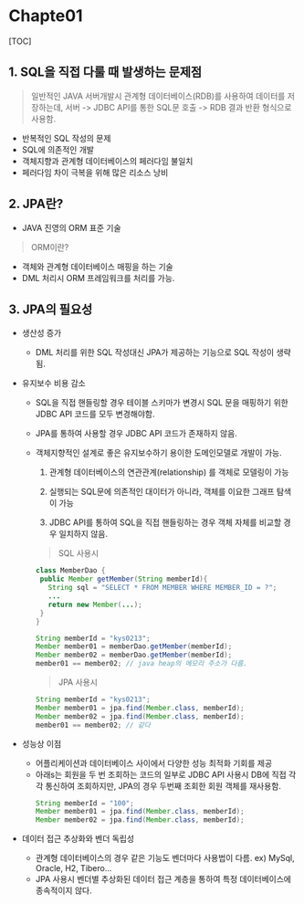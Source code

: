 # Chapte01 

[TOC]

## 1. SQL을 직접 다룰 때 발생하는 문제점

 > 일반적인 JAVA 서버개발시 관계형 데이터베이스(RDB)를 사용하여 데이터를 저장하는데, 서버 -> JDBC API를 통한 SQL문 호출 -> RDB 결과 반환 형식으로 사용함.
  - 반복적인 SQL 작성의 문제
  - SQL에 의존적인 개발
  - 객체지향과 관계형 데이터베이스의 페러다임 불일치
  - 페러다임 차이 극복을 위해 많은 리소스 낭비

## 2. JPA란?
- JAVA 진영의 ORM 표준 기술
 > ORM이란?
   - 객체와 관계형 데이터베이스 매핑을 하는 기술
   - DML 처리시 ORM 프레임워크를 처리를 가능.

## 3. JPA의 필요성
 - 생산성 증가
   
    + DML 처리를 위한 SQL 작성대신 JPA가 제공하는 기능으로 SQL 작성이 생략됨.
    
 - 유지보수 비용 감소
    + SQL을 직접 핸들링할 경우 테이블 스키마가 변경시 SQL 문을 매핑하기 위한 JDBC API 코드를 모두 변경해야함.
    + JPA를 통하여 사용할 경우 JDBC API 코드가 존재하지 않음.
    + 객체지향적인 설계로 좋은 유지보수하기 용이한 도메인모델로 개발이 가능.
       1. 관계형 데이터베이스의 연관관계(relationship) 를 객체로 모델링이 가능
       
       2. 실행되는 SQL문에 의존적인 대이터가 아니라, 객체를 이요한 그래프 탐색이 가능
       
       3. JDBC API를 통하여 SQL을 직접 핸들링하는 경우 객체 자체를 비교할 경우 일치하지 않음.
       
          
       
       > SQL 사용시
       ```java
       class MemberDao {
        public Member getMember(String memberId){
          String sql = "SELECT * FROM MEMBER WHERE MEMBER_ID = ?";
          ...
          return new Member(...);
        }
       }
       
       String memberId = "kys0213";
       Member member01 = memberDao.getMember(memberId);
       Member member02 = memberDao.getMember(memberId);
       member01 == member02; // java heap의 메모리 주소가 다름.
       ```
       

       
       
       > JPA 사용시
       ```java
       String memberId = "kys0213";
       Member member01 = jpa.find(Member.class, memberId);
       Member member02 = jpa.find(Member.class, memberId);
       member01 == member02; // 같다
       ```
       
       
    
 - 성능상 이점
   + 어플리케이션과 데이터베이스 사이에서 다양한 성능 최적화 기회를 제공
   + 아래s는 회원을 두 번 조회하는 코드의 일부로 JDBC API 사용시 DB에 직접 각각 통신하여 조회하지만, JPA의 경우 두번째 조회한 회원 객체를 재사용함.
     ```java
     String memberId = "100";
     Member member01 = jpa.find(Member.class, memberId);
     Member member02 = jpa.find(Member.class, memberId);
     ```

 - 데이터 접근 추상화와 벤더 독립성
   
   + 관계형 데이터베이스의 경우 같은 기능도 벤더마다 사용법이 다름. ex) MySql, Oracle, H2, Tibero...
   + JPA 사용시 벤더별 추상화된 데이터 접근 계층을 통하여 특정 데이터베이스에 종속적이지 않다.
   

 

